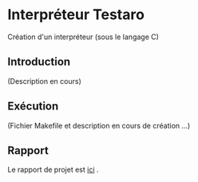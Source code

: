 # Interpréteur Testaro

Création d'un interpréteur (sous le langage C)

## Introduction

(Description en cours)

## Exécution 

(Fichier Makefile et description en cours de création ...)

## Rapport

Le rapport de projet est [ici](https://github.com/NielsTilch/interpreteur/blob/main/rapportInterpreteur.pdf) .
